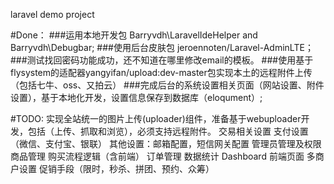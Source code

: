 laravel demo project

#Done：
###运用本地开发包 Barryvdh\LaravelIdeHelper and  Barryvdh\Debugbar;
###使用后台皮肤包 jeroennoten/Laravel-AdminLTE；
###测试找回密码功能成功，还不知道在哪里修改email的模板。
###使用基于flysystem的适配器yangyifan/upload:dev-master包实现本土的远程附件上传（包括七牛、oss、又拍云）
###完成后台的系统设置相关页面（网站设置、附件设置），基于本地化开发，设置信息保存到数据库（eloqument）;

#TODO:
实现全站统一的图片上传(uploader)组件，准备基于webuploader开发，包括（上传、抓取和浏览），必须支持远程附件。
交易相关设置
支付设置（微信、支付宝、银联）
其他设置：邮箱配置，短信网关配置
管理员管理及权限
商品管理
购买流程逻辑（含前端）
订单管理
数据统计
Dashboard
前端页面
多商户设置
促销手段（限时，秒杀、拼团、预约、众筹）



